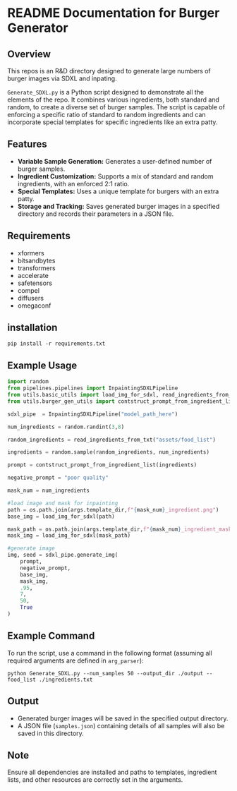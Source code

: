# README Documentation for Burger Generator

## Overview

This repos is an R&D directory designed to generate large numbers of burger images via SDXL and inpating.

`Generate_SDXL.py` is a Python script designed to demonstrate all the elements of the repo. It combines various ingredients, both standard and random, to create a diverse set of burger samples. The script is capable of enforcing a specific ratio of standard to random ingredients and can incorporate special templates for specific ingredients like an extra patty.

## Features
- **Variable Sample Generation:** Generates a user-defined number of burger samples.
- **Ingredient Customization:** Supports a mix of standard and random ingredients, with an enforced 2:1 ratio.
- **Special Templates:** Uses a unique template for burgers with an extra patty.
- **Storage and Tracking:** Saves generated burger images in a specified directory and records their parameters in a JSON file.

## Requirements
- xformers
- bitsandbytes
- transformers
- accelerate
- safetensors
- compel
- diffusers
- omegaconf

## installation
```
pip install -r requirements.txt
```

## Example Usage
```python
import random
from pipelines.pipelines import InpaintingSDXLPipeline
from utils.basic_utils import load_img_for_sdxl, read_ingredients_from_txt
from utils.burger_gen_utils import contstruct_prompt_from_ingredient_list

sdxl_pipe  = InpaintingSDXLPipeline("model_path_here")

num_ingredients = random.randint(3,8)

random_ingredients = read_ingredients_from_txt("assets/food_list")

ingredients = random.sample(random_ingredients, num_ingredients)

prompt = contstruct_prompt_from_ingredient_list(ingredients)

negative_prompt = "poor quality"

mask_num = num_ingredients

#load image and mask for inpainting
path = os.path.join(args.template_dir,f"{mask_num}_ingredient.png")
base_img = load_img_for_sdxl(path)

mask_path = os.path.join(args.template_dir,f"{mask_num}_ingredient_mask.png")
mask_img = load_img_for_sdxl(mask_path)

#generate image
img, seed = sdxl_pipe.generate_img(
    prompt, 
    negative_prompt,
    base_img,
    mask_img,
    .95,
    7,
    50,
    True
)
```

## Example Command
To run the script, use a command in the following format (assuming all required arguments are defined in `arg_parser`):
```
python Generate_SDXL.py --num_samples 50 --output_dir ./output --food_list ./ingredients.txt
```

## Output
- Generated burger images will be saved in the specified output directory.
- A JSON file (`samples.json`) containing details of all samples will also be saved in this directory.

## Note
Ensure all dependencies are installed and paths to templates, ingredient lists, and other resources are correctly set in the arguments.